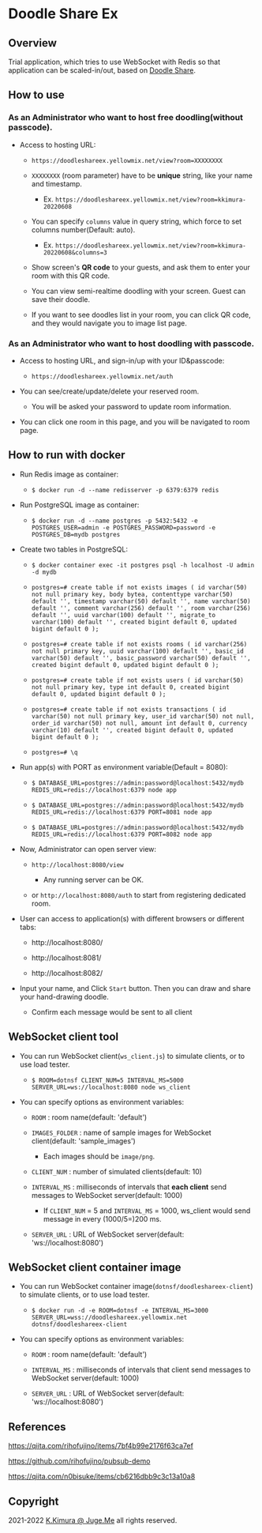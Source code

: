 # Doodle Share Ex

## Overview

Trial application, which tries to use WebSocket with Redis so that application can be scaled-in/out, based on [Doodle Share](https://github.com/dotnsf/doodleshare).


## How to use

### As an Administrator who want to host free doodling(without passcode).

- Access to hosting URL:

  - `https://doodleshareex.yellowmix.net/view?room=XXXXXXXX`

  - `XXXXXXXX` (room parameter) have to be **unique** string, like your name and timestamp.
  
    - Ex. `https://doodleshareex.yellowmix.net/view?room=kkimura-20220608`

  - You can specify `columns` value in query string, which force to set columns number(Default: auto).
  
    - Ex. `https://doodleshareex.yellowmix.net/view?room=kkimura-20220608&columns=3`

  - Show screen's **QR code** to your guests, and ask them to enter your room with this QR code.

  - You can view semi-realtime doodling with your screen. Guest can save their doodle.

  - If you want to see doodles list in your room, you can click QR code, and they would navigate you to image list page.

### As an Administrator who want to host doodling with passcode.

- Access to hosting URL, and sign-in/up with your ID&passcode:

  - `https://doodleshareex.yellowmix.net/auth`

- You can see/create/update/delete your reserved room.

  - You will be asked your password to update room information.

- You can click one room in this page, and you will be navigated to room page.


## How to run with docker

- Run Redis image as container:

  - `$ docker run -d --name redisserver -p 6379:6379 redis`

- Run PostgreSQL image as container:

  - `$ docker run -d --name postgres -p 5432:5432 -e POSTGRES_USER=admin -e POSTGRES_PASSWORD=password -e POSTGRES_DB=mydb postgres`

- Create two tables in PostgreSQL:

  - `$ docker container exec -it postgres psql -h localhost -U admin -d mydb`

  - `postgres=# create table if not exists images ( id varchar(50) not null primary key, body bytea, contenttype varchar(50) default '', timestamp varchar(50) default '', name varchar(50) default '', comment varchar(256) default '', room varchar(256) default '', uuid varchar(100) default '', migrate_to varchar(100) default '', created bigint default 0, updated bigint default 0 );`

  - `postgres=# create table if not exists rooms ( id varchar(256) not null primary key, uuid varchar(100) default '', basic_id varchar(50) default '', basic_password varchar(50) default '', created bigint default 0, updated bigint default 0 );`

  - `postgres=# create table if not exists users ( id varchar(50) not null primary key, type int default 0, created bigint default 0, updated bigint default 0 );`

  - `postgres=# create table if not exists transactions ( id varchar(50) not null primary key, user_id varchar(50) not null, order_id varchar(50) not null, amount int default 0, currency varchar(10) default '', created bigint default 0, updated bigint default 0 );`

  - `postgres=# \q`

- Run app(s) with PORT as environment variable(Default = 8080):

  - `$ DATABASE_URL=postgres://admin:password@localhost:5432/mydb REDIS_URL=redis://localhost:6379 node app`

  - `$ DATABASE_URL=postgres://admin:password@localhost:5432/mydb REDIS_URL=redis://localhost:6379 PORT=8081 node app`

  - `$ DATABASE_URL=postgres://admin:password@localhost:5432/mydb REDIS_URL=redis://localhost:6379 PORT=8082 node app`

- Now, Administrator can open server view:

  - `http://localhost:8080/view`

    - Any running server can be OK.

  - or `http://localhost:8080/auth` to start from registering dedicated room.


- User can access to application(s) with different browsers or different tabs:

  - http://localhost:8080/

  - http://localhost:8081/

  - http://localhost:8082/

- Input your name, and Click `Start` button. Then you can draw and share your hand-drawing doodle. 

  - Confirm each message would be sent to all client


## WebSocket client tool

- You can run WebSocket client(`ws_client.js`) to simulate clients, or to use load tester.

  - `$ ROOM=dotnsf CLIENT_NUM=5 INTERVAL_MS=5000 SERVER_URL=ws://localhost:8080 node ws_client`

- You can specify options as environment variables:

  - `ROOM` : room name(default: 'default')

  - `IMAGES_FOLDER` : name of sample images for WebSocket client(default: 'sample_images')

    - Each images should be `image/png`.

  - `CLIENT_NUM` : number of simulated clients(default: 10)

  - `INTERVAL_MS` : milliseconds of intervals that **each client** send messages to WebSocket server(default: 1000)

    - If `CLIENT_NUM` = 5 and `INTERVAL_MS` = 1000, ws_client would send message in every (1000/5=)200 ms.

  - `SERVER_URL` : URL of WebSocket server(default: 'ws://localhost:8080')


## WebSocket client container image

- You can run WebSocket container image(`dotnsf/doodleshareex-client`) to simulate clients, or to use load tester.

  - `$ docker run -d -e ROOM=dotnsf -e INTERVAL_MS=3000 SERVER_URL=wss://doodleshareex.yellowmix.net dotnsf/doodleshareex-client`

- You can specify options as environment variables:

  - `ROOM` : room name(default: 'default')

  - `INTERVAL_MS` : milliseconds of intervals that client send messages to WebSocket server(default: 1000)

  - `SERVER_URL` : URL of WebSocket server(default: 'ws://localhost:8080')


## References

https://qiita.com/rihofujino/items/7bf4b99e2176f63ca7ef

https://github.com/rihofujino/pubsub-demo

https://qiita.com/n0bisuke/items/cb6216dbb9c3c13a10a8


## Copyright

2021-2022 [K.Kimura @ Juge.Me](https://github.com/dotnsf) all rights reserved.


